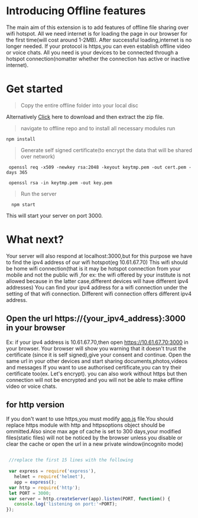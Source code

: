 # Introducing Offline features

The main aim of this extension is to add features of offline file sharing over wifi hotspot.
All we need internet is for loading the page in our browser for the first time(will cost around 1-2MB).
After successful loading,internet is no longer needed.
If your protocol is https,you can even establish offline video or voice chats.
All you need is your devices to be connected through a hotspot connection(nomatter whether the connection has active or inactive internet).

# Get started

> Copy the entire offline folder into your local disc

 Alternatively <a href="https://downgit.github.io/#/home?url=https://github.com/kanhaiya-2000/Chattenger/tree/master/offline" download>Click</a> here to download and then extract the zip file.

> navigate to offline repo and to install all necessary modules run 
    
    npm install
    
> Generate self signed certificate(to encrypt the data that will be shared over network)

     openssl req -x509 -newkey rsa:2048 -keyout keytmp.pem -out cert.pem -days 365
    
     openssl rsa -in keytmp.pem -out key.pem
     
> Run the server 
      
      npm start
      
 This will start your server on port 3000.
 
 # What next?
   
   Your server will also respond at localhost:3000,but for this purpose we have to find the ipv4 address of our wifi hotspot(eg 10.61.67.70)
   This wifi should be home wifi connection(that is it may be hotspot connection from your mobile
   and not the public wifi ,for ex: the wifi offered by your institute is not allowed 
   because in the latter case,different devices will have different ipv4 addresses)
   You can find your ipv4 address for a wifi connection under the setting of that wifi connection.
   Different wifi connection offers different ipv4 address.
   
 ## Open the url https://{your_ipv4_address}:3000 in your browser
 Ex: if your ipv4 address is 10.61.67.70,then open https://10.61.67.70:3000 in your browser.
 Your browser will show you warning that it doesn't trust the certificate (since it is self signed),give your consent and continue.
 Open the same url in your other devices and start sharing documents,photos,videos and messages
 If you want to use authorised certificate,you can try their certificate too(ex. Let's encrypt).
 you can also work without https but then connection will not be encrypted and you will not be able to make offline video or voice chats.
 
## for http version
 If you don't want to use https,you must modify <a href="app.js">app.js</a> file.You should replace https module with http and httpsoptions object should be ommitted.Also since max age of cache is set to 300 days,your modified files(static files) will not be noticed by the browser unless you disable or clear the cache or open the url in a new private window(incognito mode)
 
```js

 //replace the first 15 lines with the following
 
 var express = require('express'), 
   helmet = require('helmet'),   
   app = express();   
 var http = require('http'); 
 let PORT = 3000; 
 var server = http.createServer(app).listen(PORT, function() { 
   console.log('listening on port:'+PORT);
});

```
